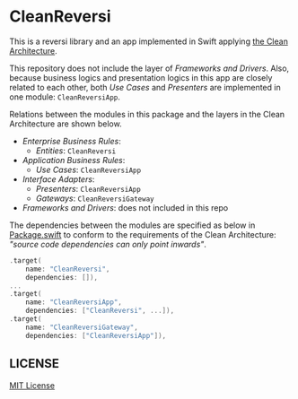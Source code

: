# CleanReversi

This is a reversi library and an app implemented in Swift applying [the Clean Architecture](https://blog.cleancoder.com/uncle-bob/2012/08/13/the-clean-architecture.html).

This repository does not include the layer of *Frameworks and Drivers*. Also, because business logics and presentation logics in this app are closely related to each other, both *Use Cases* and *Presenters* are implemented in one module: `CleanReversiApp`.

Relations between the modules in this package and the layers in the Clean Architecture are shown below.

- *Enterprise Business Rules*:
  - *Entities*: `CleanReversi`
- *Application Business Rules*:
  - *Use Cases*: `CleanReversiApp`
- *Interface Adapters*:
  - *Presenters*: `CleanReversiApp`
  - *Gateways*: `CleanReversiGateway`
- *Frameworks and Drivers*: does not included in this repo

The dependencies between the modules are specified as below in [Package.swift](Package.swift) to conform to the requirements of the Clean Architecture: *"source code dependencies can only point inwards"*.

```swift
.target(
    name: "CleanReversi",
    dependencies: []),
...
.target(
    name: "CleanReversiApp",
    dependencies: ["CleanReversi", ...]),
.target(
    name: "CleanReversiGateway",
    dependencies: ["CleanReversiApp"]),
```

## LICENSE

[MIT License](LICENSE)
